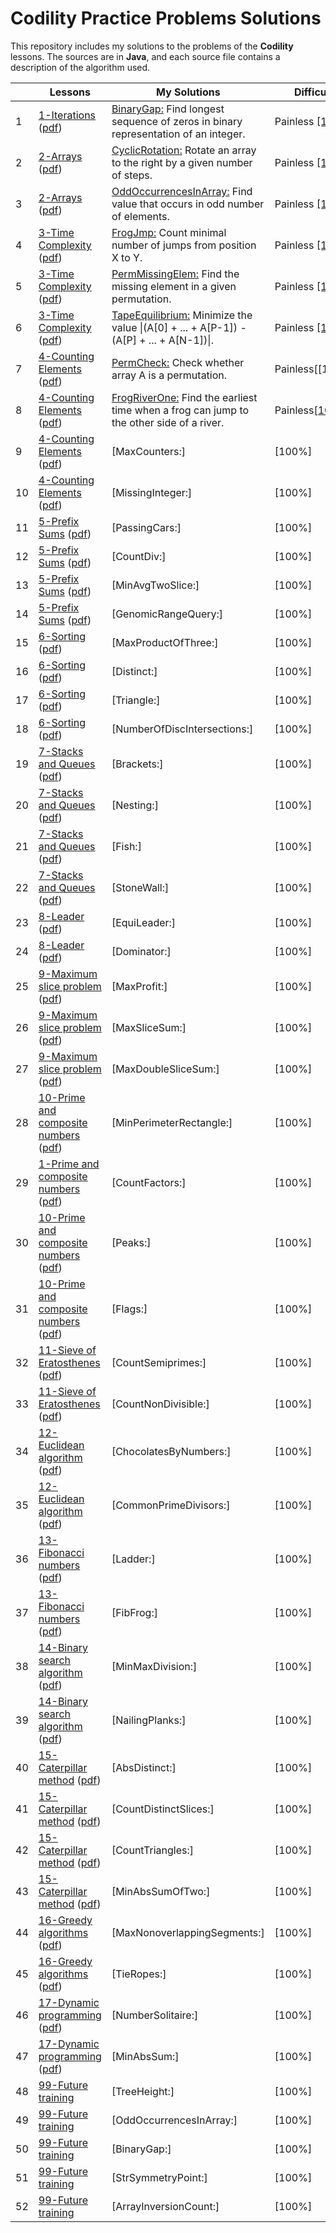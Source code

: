 # Codility Practice Problems Solutions

This repository includes my solutions to the problems of the **Codility** lessons. The sources are in **Java**, and each source file contains a description of the algorithm used.

| |Lessons|My Solutions |Difficulty|
|---|---|---|---|
|1|[1-Iterations](https://app.codility.com/programmers/lessons/1-iterations/) ([pdf](https://codility.com/media/train/Iterations.pdf))|[BinaryGap:](https://github.com/satiye/codility/blob/master/src/main/lesson01/BinaryGap.java) Find longest sequence of zeros in binary representation of an integer.             |Painless [[100%]](https://app.codility.com/demo/results/trainingX6BGA8-BAV/)|
|2|[2-Arrays](https://app.codility.com/programmers/lessons/2-arrays/) ([pdf](https://codility.com/media/train/0-Arrays.pdf))|[CyclicRotation:](https://github.com/satiye/codility/blob/master/src/main/lesson02/CyclicRotation.java) Rotate an array to the right by a given number of steps.             |Painless [[100%]](https://app.codility.com/demo/results/trainingVUM4AF-B29/)|
|3|[2-Arrays](https://app.codility.com/programmers/lessons/2-arrays/) ([pdf](https://codility.com/media/train/0-Arrays.pdf))|[OddOccurrencesInArray:](https://github.com/satiye/codility/blob/master/src/main/lesson02/OddOccurrencesInArray.java) Find value that occurs in odd number of elements.             |Painless [[100%]](https://app.codility.com/demo/results/training3883KZ-HE4/)|
|4|[3-Time Complexity](https://app.codility.com/programmers/lessons/3-time_complexity/) ([pdf](https://codility.com/media/train/1-TimeComplexity.pdf))|[FrogJmp:](https://github.com/satiye/codility/blob/master/src/main/lesson03/FrogJmp.java) Count minimal number of jumps from position X to Y.|Painless [[100%]](https://app.codility.com/demo/results/trainingBKW6TM-M7R/)|
|5|[3-Time Complexity](https://app.codility.com/programmers/lessons/3-time_complexity/) ([pdf](https://codility.com/media/train/1-TimeComplexity.pdf))|[PermMissingElem:](https://github.com/satiye/codility/blob/master/src/main/lesson03/PermMissingElem.java) Find the missing element in a given permutation.            |Painless [[100%]](https://app.codility.com/demo/results/trainingES7SDQ-E23/)|
|6|[3-Time Complexity](https://app.codility.com/programmers/lessons/3-time_complexity/) ([pdf](https://codility.com/media/train/1-TimeComplexity.pdf))|[TapeEquilibrium:](https://github.com/satiye/codility/blob/master/src/main/lesson03/TapeEquilibrium.java) Minimize the value &#124;(A[0] + ... + A[P-1]) - (A[P] + ... + A[N-1])&#124;.|Painless [[100%]](https://app.codility.com/demo/results/trainingDDBA47-2DS/)|
|7|[4-Counting Elements](https://app.codility.com/programmers/lessons/4-counting_elements/) ([pdf](https://codility.com/media/train/2-CountingElements.pdf))|[PermCheck:](https://github.com/satiye/codility/blob/master/src/main/lesson04/PermCheck.java) Check whether array A is a permutation.| Painless[[100%]]|
|8|[4-Counting Elements](https://app.codility.com/programmers/lessons/4-counting_elements/) ([pdf](https://codility.com/media/train/2-CountingElements.pdf))|[FrogRiverOne:](https://github.com/satiye/codility/blob/master/src/main/lesson04/FrogRiverOne.java) Find the earliest time when a frog can jump to the other side of a river.|Painless[[100%]](https://app.codility.com/demo/results/trainingMURG77-MQG/)|
|9|[4-Counting Elements](https://app.codility.com/programmers/lessons/4-counting_elements/) ([pdf](https://codility.com/media/train/2-CountingElements.pdf))|[MaxCounters:]              | [100%]|
|10|[4-Counting Elements](https://app.codility.com/programmers/lessons/4-counting_elements/) ([pdf](https://codility.com/media/train/2-CountingElements.pdf))|[MissingInteger:]              | [100%]|
|11|[5-Prefix Sums](https://app.codility.com/programmers/lessons/5-prefix_sums/) ([pdf](https://codility.com/media/train/3-PrefixSums.pdf))|[PassingCars:]              | [100%]|
|12|[5-Prefix Sums](https://app.codility.com/programmers/lessons/5-prefix_sums/) ([pdf](https://codility.com/media/train/3-PrefixSums.pdf))|[CountDiv:]              | [100%]|
|13|[5-Prefix Sums](https://app.codility.com/programmers/lessons/5-prefix_sums/) ([pdf](https://codility.com/media/train/3-PrefixSums.pdf))|[MinAvgTwoSlice:]              | [100%]|
|14|[5-Prefix Sums](https://app.codility.com/programmers/lessons/5-prefix_sums/) ([pdf](https://codility.com/media/train/3-PrefixSums.pdf))|[GenomicRangeQuery:]              | [100%]|
|15|[6-Sorting](https://app.codility.com/programmers/lessons/6-sorting/) ([pdf](https://codility.com/media/train/4-Sorting.pdf))|[MaxProductOfThree:]              | [100%]|
|16|[6-Sorting](https://app.codility.com/programmers/lessons/6-sorting/) ([pdf](https://codility.com/media/train/4-Sorting.pdf))|[Distinct:]              | [100%]|
|17|[6-Sorting](https://app.codility.com/programmers/lessons/6-sorting/) ([pdf](https://codility.com/media/train/4-Sorting.pdf))|[Triangle:]              | [100%]|
|18|[6-Sorting](https://app.codility.com/programmers/lessons/6-sorting/) ([pdf](https://codility.com/media/train/4-Sorting.pdf))|[NumberOfDiscIntersections:]              | [100%]|
|19|[7-Stacks and Queues](https://app.codility.com/programmers/lessons/7-stacks_and_queues/) ([pdf](https://codility.com/media/train/5-Stacks.pdf))|[Brackets:]              | [100%]|
|20|[7-Stacks and Queues](https://app.codility.com/programmers/lessons/7-stacks_and_queues/) ([pdf](https://codility.com/media/train/5-Stacks.pdf))|[Nesting:]              | [100%]|
|21|[7-Stacks and Queues](https://app.codility.com/programmers/lessons/7-stacks_and_queues/) ([pdf](https://codility.com/media/train/5-Stacks.pdf))|[Fish:]              | [100%]|
|22|[7-Stacks and Queues](https://app.codility.com/programmers/lessons/7-stacks_and_queues/) ([pdf](https://codility.com/media/train/5-Stacks.pdf))|[StoneWall:]              | [100%]|
|23|[8-Leader](https://app.codility.com/programmers/lessons/8-leader/) ([pdf](https://codility.com/media/train/6-Leader.pdf))|[EquiLeader:]              | [100%]|
|24|[8-Leader](https://app.codility.com/programmers/lessons/8-leader/) ([pdf](https://codility.com/media/train/6-Leader.pdf))|[Dominator:]              | [100%]|
|25|[9-Maximum slice problem](https://app.codility.com/programmers/lessons/9-maximum_slice_problem/) ([pdf](https://codility.com/media/train/7-MaxSlice.pdf))|[MaxProfit:]              | [100%]|
|26|[9-Maximum slice problem](https://app.codility.com/programmers/lessons/9-maximum_slice_problem/) ([pdf](https://codility.com/media/train/7-MaxSlice.pdf))|[MaxSliceSum:]              | [100%]|
|27|[9-Maximum slice problem](https://app.codility.com/programmers/lessons/9-maximum_slice_problem/) ([pdf](https://codility.com/media/train/7-MaxSlice.pdf))|[MaxDoubleSliceSum:]              | [100%]|
|28|[10-Prime and composite numbers](https://app.codility.com/programmers/lessons/10-prime_and_composite_numbers/) ([pdf](https://codility.com/media/train/8-PrimeNumbers.pdf))|[MinPerimeterRectangle:]              | [100%]|
|29|[1-Prime and composite numbers](https://app.codility.com/programmers/lessons/10-prime_and_composite_numbers/) ([pdf](https://codility.com/media/train/8-PrimeNumbers.pdf))|[CountFactors:]              | [100%]|
|30|[10-Prime and composite numbers](https://app.codility.com/programmers/lessons/10-prime_and_composite_numbers/) ([pdf](https://codility.com/media/train/8-PrimeNumbers.pdf))|[Peaks:]              | [100%]|
|31|[10-Prime and composite numbers](https://app.codility.com/programmers/lessons/10-prime_and_composite_numbers/) ([pdf](https://codility.com/media/train/8-PrimeNumbers.pdf))|[Flags:]              | [100%]|
|32|[11-Sieve of Eratosthenes](https://app.codility.com/programmers/lessons/11-sieve_of_eratosthenes/) ([pdf](https://codility.com/media/train/9-Sieve.pdf))|[CountSemiprimes:]              | [100%]|
|33|[11-Sieve of Eratosthenes](https://app.codility.com/programmers/lessons/11-sieve_of_eratosthenes/) ([pdf](https://codility.com/media/train/9-Sieve.pdf))|[CountNonDivisible:]              | [100%]|
|34|[12-Euclidean algorithm](https://app.codility.com/programmers/lessons/12-euclidean_algorithm/) ([pdf](https://codility.com/media/train/10-Gcd.pdf))|[ChocolatesByNumbers:]              | [100%]|
|35|[12-Euclidean algorithm](https://app.codility.com/programmers/lessons/12-euclidean_algorithm/) ([pdf](https://codility.com/media/train/10-Gcd.pdf))|[CommonPrimeDivisors:]              | [100%]|
|36|[13-Fibonacci numbers](https://app.codility.com/programmers/lessons/13-fibonacci_numbers/) ([pdf](https://codility.com/media/train/11-Fibonacci.pdf))|[Ladder:]              | [100%]|
|37|[13-Fibonacci numbers](https://app.codility.com/programmers/lessons/13-fibonacci_numbers/) ([pdf](https://codility.com/media/train/11-Fibonacci.pdf))|[FibFrog:]              | [100%]|
|38|[14-Binary search algorithm](https://app.codility.com/programmers/lessons/14-binary_search_algorithm/) ([pdf](https://codility.com/media/train/12-BinarySearch.pdf))|[MinMaxDivision:]              | [100%]|
|39|[14-Binary search algorithm](https://app.codility.com/programmers/lessons/14-binary_search_algorithm/) ([pdf](https://codility.com/media/train/12-BinarySearch.pdf))|[NailingPlanks:]              | [100%]|
|40|[15-Caterpillar method](https://app.codility.com/programmers/lessons/15-caterpillar_method/) ([pdf](https://codility.com/media/train/13-CaterpillarMethod.pdf))|[AbsDistinct:]              | [100%]|
|41|[15-Caterpillar method](https://app.codility.com/programmers/lessons/15-caterpillar_method/) ([pdf](https://codility.com/media/train/13-CaterpillarMethod.pdf))|[CountDistinctSlices:]              | [100%]|
|42|[15-Caterpillar method](https://app.codility.com/programmers/lessons/15-caterpillar_method/) ([pdf](https://codility.com/media/train/13-CaterpillarMethod.pdf))|[CountTriangles:]              | [100%]|
|43|[15-Caterpillar method](https://app.codility.com/programmers/lessons/15-caterpillar_method/) ([pdf](https://codility.com/media/train/13-CaterpillarMethod.pdf))|[MinAbsSumOfTwo:]              | [100%]|
|44|[16-Greedy algorithms](https://app.codility.com/programmers/lessons/16-greedy_algorithms/) ([pdf](https://codility.com/media/train/14-GreedyAlgorithms.pdf))|[MaxNonoverlappingSegments:]              | [100%]|
|45|[16-Greedy algorithms](https://app.codility.com/programmers/lessons/16-greedy_algorithms/) ([pdf](https://codility.com/media/train/14-GreedyAlgorithms.pdf))|[TieRopes:]              | [100%]|
|46|[17-Dynamic programming](https://app.codility.com/programmers/lessons/17-dynamic_programming/) ([pdf](https://codility.com/media/train/15-DynamicProgramming.pdf))|[NumberSolitaire:]              | [100%]|
|47|[17-Dynamic programming](https://app.codility.com/programmers/lessons/17-dynamic_programming/) ([pdf](https://codility.com/media/train/15-DynamicProgramming.pdf))|[MinAbsSum:]              | [100%]|
|48|[99-Future training](https://app.codility.com/programmers/lessons/99-future_training/) |[TreeHeight:]              | [100%]|
|49|[99-Future training](https://app.codility.com/programmers/lessons/99-future_training/) |[OddOccurrencesInArray:]              | [100%]|
|50|[99-Future training](https://app.codility.com/programmers/lessons/99-future_training/) |[BinaryGap:]              | [100%]|
|51|[99-Future training](https://app.codility.com/programmers/lessons/99-future_training/) |[StrSymmetryPoint:]              | [100%]|
|52|[99-Future training](https://app.codility.com/programmers/lessons/99-future_training/) |[ArrayInversionCount:]              | [100%]|
